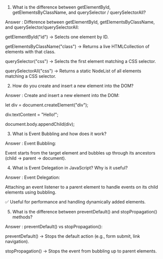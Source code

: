 
1. What is the difference between getElementById, getElementsByClassName, and querySelector / querySelectorAll?

Answer : Difference between getElementById, getElementsByClassName, and querySelector/querySelectorAll:

getElementById("id") → Selects one element by ID.

getElementsByClassName("class") → Returns a live HTMLCollection of elements with that class.

querySelector("css") → Selects the first element matching a CSS selector.

querySelectorAll("css") → Returns a static NodeList of all elements matching a CSS selector.



2. How do you create and insert a new element into the DOM?

Answer : Create and insert a new element into the DOM:

let div = document.createElement("div");

div.textContent = "Hello!";

document.body.appendChild(div);



3. What is Event Bubbling and how does it work?

Answer : Event Bubbling:

Event starts from the target element and bubbles up through its ancestors (child → parent → document).



4. What is Event Delegation in JavaScript? Why is it useful?

Answer : Event Delegation:

Attaching an event listener to a parent element to handle events on its child elements using bubbling.

✅ Useful for performance and handling dynamically added elements.



5. What is the difference between preventDefault() and stopPropagation() methods?

Answer : preventDefault() vs stopPropagation():

preventDefault() → Stops the default action (e.g., form submit, link navigation).

stopPropagation() → Stops the event from bubbling up to parent elements.